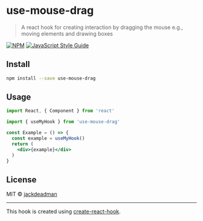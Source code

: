 # use-mouse-drag

> A react hook for creating interaction by dragging the mouse e.g., moving elements and drawing boxes

[![NPM](https://img.shields.io/npm/v/use-mouse-drag.svg)](https://www.npmjs.com/package/use-mouse-drag) [![JavaScript Style Guide](https://img.shields.io/badge/code_style-standard-brightgreen.svg)](https://standardjs.com)

## Install

```bash
npm install --save use-mouse-drag
```

## Usage

```jsx
import React, { Component } from 'react'

import { useMyHook } from 'use-mouse-drag'

const Example = () => {
  const example = useMyHook()
  return (
    <div>{example}</div>
  )
}
```

## License

MIT © [jackdeadman](https://github.com/jackdeadman)

---

This hook is created using [create-react-hook](https://github.com/hermanya/create-react-hook).
